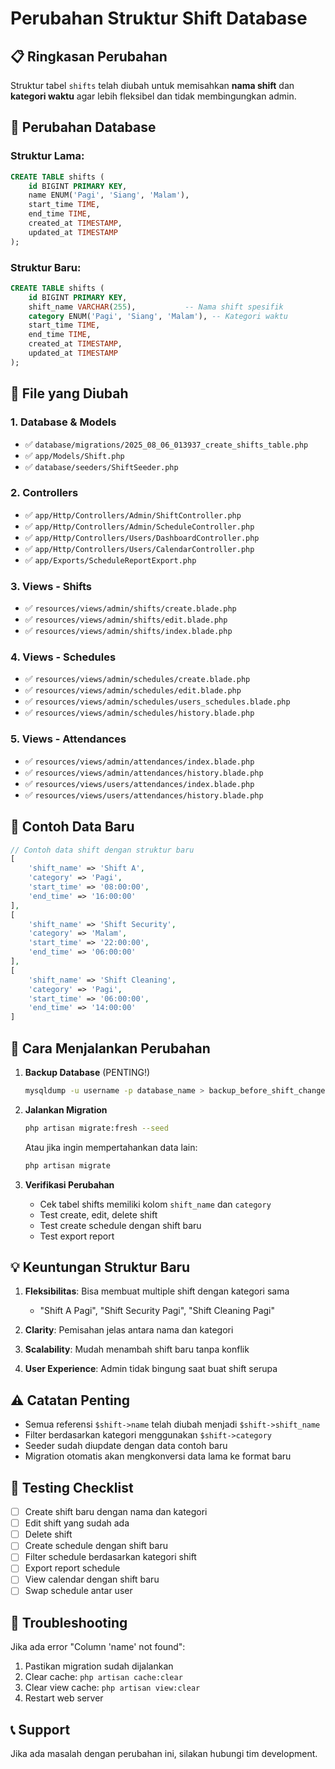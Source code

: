 # Perubahan Struktur Shift Database

## 📋 Ringkasan Perubahan

Struktur tabel `shifts` telah diubah untuk memisahkan **nama shift** dan **kategori waktu** agar lebih fleksibel dan tidak membingungkan admin.

## 🔄 Perubahan Database

### Struktur Lama:
```sql
CREATE TABLE shifts (
    id BIGINT PRIMARY KEY,
    name ENUM('Pagi', 'Siang', 'Malam'),
    start_time TIME,
    end_time TIME,
    created_at TIMESTAMP,
    updated_at TIMESTAMP
);
```

### Struktur Baru:
```sql
CREATE TABLE shifts (
    id BIGINT PRIMARY KEY,
    shift_name VARCHAR(255),           -- Nama shift spesifik
    category ENUM('Pagi', 'Siang', 'Malam'), -- Kategori waktu
    start_time TIME,
    end_time TIME,
    created_at TIMESTAMP,
    updated_at TIMESTAMP
);
```

## 📁 File yang Diubah

### 1. Database & Models
- ✅ `database/migrations/2025_08_06_013937_create_shifts_table.php`
- ✅ `app/Models/Shift.php`
- ✅ `database/seeders/ShiftSeeder.php`

### 2. Controllers
- ✅ `app/Http/Controllers/Admin/ShiftController.php`
- ✅ `app/Http/Controllers/Admin/ScheduleController.php`
- ✅ `app/Http/Controllers/Users/DashboardController.php`
- ✅ `app/Http/Controllers/Users/CalendarController.php`
- ✅ `app/Exports/ScheduleReportExport.php`

### 3. Views - Shifts
- ✅ `resources/views/admin/shifts/create.blade.php`
- ✅ `resources/views/admin/shifts/edit.blade.php`
- ✅ `resources/views/admin/shifts/index.blade.php`

### 4. Views - Schedules
- ✅ `resources/views/admin/schedules/create.blade.php`
- ✅ `resources/views/admin/schedules/edit.blade.php`
- ✅ `resources/views/admin/schedules/users_schedules.blade.php`
- ✅ `resources/views/admin/schedules/history.blade.php`

### 5. Views - Attendances
- ✅ `resources/views/admin/attendances/index.blade.php`
- ✅ `resources/views/admin/attendances/history.blade.php`
- ✅ `resources/views/users/attendances/index.blade.php`
- ✅ `resources/views/users/attendances/history.blade.php`

## 🎯 Contoh Data Baru

```php
// Contoh data shift dengan struktur baru
[
    'shift_name' => 'Shift A',
    'category' => 'Pagi',
    'start_time' => '08:00:00',
    'end_time' => '16:00:00'
],
[
    'shift_name' => 'Shift Security',
    'category' => 'Malam',
    'start_time' => '22:00:00',
    'end_time' => '06:00:00'
],
[
    'shift_name' => 'Shift Cleaning',
    'category' => 'Pagi',
    'start_time' => '06:00:00',
    'end_time' => '14:00:00'
]
```

## 🚀 Cara Menjalankan Perubahan

1. **Backup Database** (PENTING!)
   ```bash
   mysqldump -u username -p database_name > backup_before_shift_changes.sql
   ```

2. **Jalankan Migration**
   ```bash
   php artisan migrate:fresh --seed
   ```
   
   Atau jika ingin mempertahankan data lain:
   ```bash
   php artisan migrate
   ```

3. **Verifikasi Perubahan**
   - Cek tabel shifts memiliki kolom `shift_name` dan `category`
   - Test create, edit, delete shift
   - Test create schedule dengan shift baru
   - Test export report

## 💡 Keuntungan Struktur Baru

1. **Fleksibilitas**: Bisa membuat multiple shift dengan kategori sama
   - "Shift A Pagi", "Shift Security Pagi", "Shift Cleaning Pagi"

2. **Clarity**: Pemisahan jelas antara nama dan kategori

3. **Scalability**: Mudah menambah shift baru tanpa konflik

4. **User Experience**: Admin tidak bingung saat buat shift serupa

## ⚠️ Catatan Penting

- Semua referensi `$shift->name` telah diubah menjadi `$shift->shift_name`
- Filter berdasarkan kategori menggunakan `$shift->category`
- Seeder sudah diupdate dengan data contoh baru
- Migration otomatis akan mengkonversi data lama ke format baru

## 🧪 Testing Checklist

- [ ] Create shift baru dengan nama dan kategori
- [ ] Edit shift yang sudah ada  
- [ ] Delete shift
- [ ] Create schedule dengan shift baru
- [ ] Filter schedule berdasarkan kategori shift
- [ ] Export report schedule
- [ ] View calendar dengan shift baru
- [ ] Swap schedule antar user

## 🔧 Troubleshooting

Jika ada error "Column 'name' not found":
1. Pastikan migration sudah dijalankan
2. Clear cache: `php artisan cache:clear`
3. Clear view cache: `php artisan view:clear`
4. Restart web server

## 📞 Support

Jika ada masalah dengan perubahan ini, silakan hubungi tim development.
